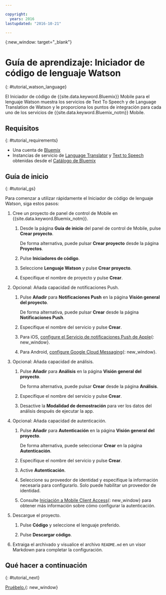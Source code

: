 ```yaml
---

copyright:
  years: 2016
lastupdated: "2016-10-21"

---
```

{:new_window: target="_blank"}

# Guía de aprendizaje: Iniciador de código de lenguaje Watson
{: #tutorial_watson_language}

El Iniciador de código de {{site.data.keyword.Bluemix}} Mobile para el lenguaje Watson muestra los servicios de Text To Speech y de Language Translation de Watson y le proporciona los puntos de integración para cada uno de los servicios de {{site.data.keyword.Bluemix_notm}} Mobile.


## Requisitos
{: #tutorial_requirements}

* Una cuenta de [Bluemix](http://bluemix.net)
* Instancias de servicio de [Language Translator](https://console.{DomainName}/catalog/services/language-translator/) y [Text to Speech](https://console.{DomainName}/catalog/services/text-to-speech/) obtenidas desde el [Catálogo de Bluemix](https://console.{DomainName}/catalog/)


## Guía de inicio
{: #tutorial_gs}

Para comenzar a utilizar rápidamente el Iniciador de código de lenguaje Watson, siga estos pasos:

1. Cree un proyecto de panel de control de Mobile en {{site.data.keyword.Bluemix_notm}}.

   1. Desde la página **Guía de inicio** del panel de control de Mobile, pulse **Crear proyecto**.

      De forma alternativa, puede pulsar **Crear proyecto** desde la página **Proyectos**.

   2. Pulse **Iniciadores de código**.

   3. Seleccione **Lenguaje Watson** y pulse **Crear proyecto**.

   4. Especifique el nombre de proyecto y pulse **Crear**.

2. Opcional: Añada capacidad de notificaciones Push.

   1. Pulse **Añadir** para **Notificaciones Push** en la página **Visión general del proyecto**.

      De forma alternativa, puede pulsar **Crear** desde la página **Notificaciones Push**.

   2. Especifique el nombre del servicio y pulse **Crear**.

   3. Para iOS, [configure el Servicio de notificaciones Push de Apple](/docs/services/mobilepush/t_push_provider_ios.html){: new_window}.

   4. Para Android, [configure Google Cloud Messaging](/docs/services/mobilepush/t_push_provider_android.html){: new_window}.
   
3. Opcional: Añada capacidad de análisis.

   1. Pulse **Añadir** para **Análisis** en la página **Visión general del proyecto**.

      De forma alternativa, puede pulsar **Crear** desde la página **Análisis**.

   2. Especifique el nombre del servicio y pulse **Crear**.
   
   3. Desactive la **Modalidad de demostración** para ver los datos del análisis después de ejecutar la app.

4. Opcional: Añada capacidad de autenticación.

   1. Pulse **Añadir** para **Autenticación** en la página **Visión general del proyecto**.

      De forma alternativa, puede seleccionar **Crear** en la página **Autenticación**.

   2. Especifique el nombre del servicio y pulse **Crear**.
   
   3. Active **Autenticación**.
   
   4. Seleccione su proveedor de identidad y especifique la información necesaria para configurarlo. Solo puede habilitar un proveedor de identidad.

   5. Consulte [Iniciación a Mobile Client Access](/docs/services/mobileaccess/index.html){: new_window} para obtener más información sobre cómo configurar la autenticación.

5. Descargue el proyecto.

   1. Pulse **Código** y seleccione el lenguaje preferido.

   2. Pulse **Descargar código**.

6. Extraiga el archivado y visualice el archivo `README.md` en un visor Markdown para completar la configuración.


## Qué hacer a continuación
{: #tutorial_next}

[Pruébelo.](http://console.{DomainName}/mobile/create-project?starter=512568a1-72db-35c7-b9c4-4f3e3bc89375){: new_window}
